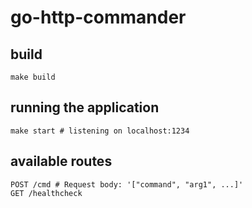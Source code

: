 # go-http-commander

## build
```
make build
```

## running the application
```
make start # listening on localhost:1234
```

## available routes
```
POST /cmd # Request body: '["command", "arg1", ...]'
GET /healthcheck
```